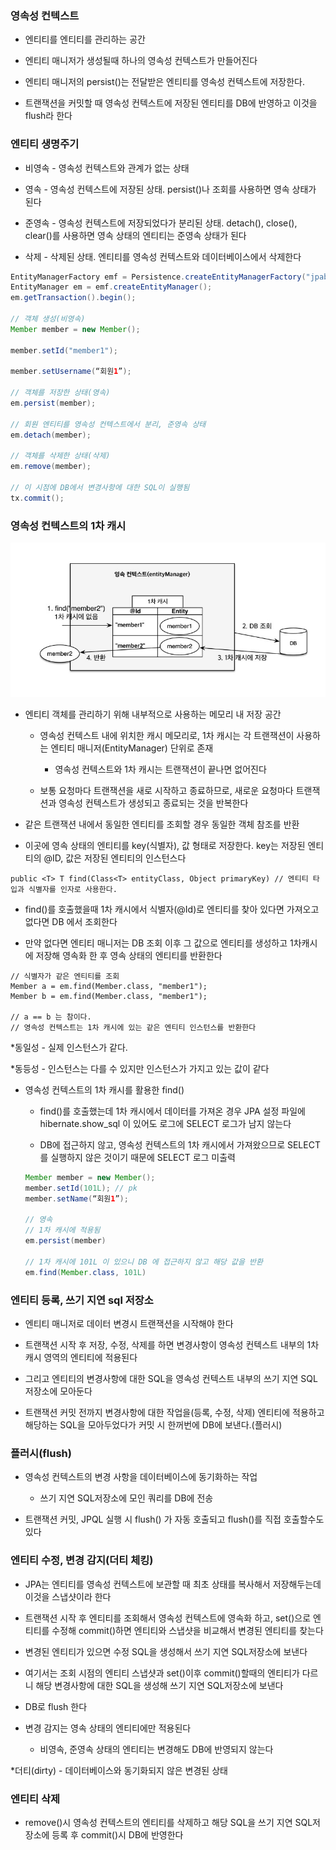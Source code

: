 ### 영속성 컨텍스트

* 엔티티를 엔티티를 관리하는 공간

* 엔티티 매니저가 생성될때 하나의 영속성 컨텍스트가 만들어진다

* 엔티티 매니저의 persist()는 전달받은 엔티티를 영속성 컨텍스트에 저장한다.

* 트랜잭션을 커밋할 때 영속성 컨텍스트에 저장된 엔티티를 DB에 반영하고 이것을 flush라 한다

### 엔티티 생명주기

* 비영속 - 영속성 컨텍스트와 관계가 없는 상태

* 영속 - 영속성 컨텍스트에 저장된 상태. persist()나 조회를 사용하면 영속 상태가 된다

* 준영속 - 영속성 컨텍스트에 저장되었다가 분리된 상태. detach(), close(), clear()를 사용하면 영속 상태의 엔티티는 준영속 상태가 된다

* 삭제 - 삭제된 상태. 엔티티를 영속성 컨텍스트와 데이터베이스에서 삭제한다

```java
EntityManagerFactory emf = Persistence.createEntityManagerFactory("jpabook")
EntityManager em = emf.createEntityManager();
em.getTransaction().begin();

// 객체 생성(비영속)
Member member = new Member();

member.setId("member1");

member.setUsername(“회원1”);

// 객체를 저장한 상태(영속)
em.persist(member);

// 회원 엔티티를 영속성 컨텍스트에서 분리, 준영속 상태
em.detach(member);

// 객체를 삭제한 상태(삭제)
em.remove(member);

// 이 시점에 DB에서 변경사항에 대한 SQL이 실행됨  
tx.commit();
```

### 영속성 컨텍스트의 1차 캐시

<img src="https://raw.githubusercontent.com/pansakr/TIL/refs/heads/main/%EC%9D%B4%EB%AF%B8%EC%A7%80/Spring/JPA/1%EC%B0%A8%20%EC%BA%90%EC%8B%9C.jpg" alt="1차캐시">

* 엔티티 객체를 관리하기 위해 내부적으로 사용하는 메모리 내 저장 공간

  - 영속성 컨텍스트 내에 위치한 캐시 메모리로, 1차 캐시는 각 트랜잭션이 사용하는 엔티티 매니저(EntityManager) 단위로 존재

    - 영속성 컨텍스트와 1차 캐시는 트랜잭션이 끝나면 없어진다
 
  - 보통 요청마다 트랜잭션을 새로 시작하고 종료하므로, 새로운 요청마다 트랜잭션과 영속성 컨텍스트가 생성되고 종료되는 것을 반복한다
 
* 같은 트랜잭션 내에서 동일한 엔티티를 조회할 경우 동일한 객체 참조를 반환

* 이곳에 영속 상태의 엔티티를 key(식별자), 값 형태로 저장한다. key는 저장된 엔티티의 @ID, 값은 저장된 엔티티의 인스턴스다

```
public <T> T find(Class<T> entityClass, Object primaryKey) // 엔티티 타입과 식별자를 인자로 사용한다.
```

* find()를 호출했을때 1차 캐시에서 식별자(@Id)로 엔티티를 찾아 있다면 가져오고 없다면 DB 에서 조회한다

* 만약 없다면 엔티티 매니저는 DB 조회 이후 그 값으로 엔티티를 생성하고 1차캐시에 저장해 영속화 한 후 영속 상태의 엔티티를 반환한다 

```
// 식별자가 같은 엔티티를 조회
Member a = em.find(Member.class, "member1");
Member b = em.find(Member.class, "member1");

// a == b 는 참이다.
// 영속성 컨텍스트는 1차 캐시에 있는 같은 엔티티 인스턴스를 반환한다
```

*동일성 - 실제 인스턴스가 같다.

*동등성 - 인스턴스는 다를 수 있지만 인스턴스가 가지고 있는 값이 같다

* 영속성 컨텍스트의 1차 캐시를 활용한 find()

  - find()를 호출했는데 1차 캐시에서 데이터를 가져온 경우 JPA 설정 파일에 hibernate.show_sql 이 있어도 로그에 SELECT 로그가 남지 않는다
 
  - DB에 접근하지 않고, 영속성 컨텍스트의 1차 캐시에서 가져왔으므로 SELECT를 실행하지 않은 것이기 때문에 SELECT 로그 미출력

  ```java
  Member member = new Member();
  member.setId(101L); // pk
  member.setName(“회원1”);

  // 영속
  // 1차 캐시에 적용됨
  em.persist(member)

  // 1차 캐시에 101L 이 있으니 DB 에 접근하지 않고 해당 값을 반환 
  em.find(Member.class, 101L)
  ```

### 엔티티 등록, 쓰기 지연 sql 저장소

* 엔티티 매니저로 데이터 변경시 트랜잭션을 시작해야 한다

* 트랜잭션 시작 후 저장, 수정, 삭제를 하면 변경사항이 영속성 컨텍스트 내부의 1차캐시 영역의 엔티티에 적용된다

* 그리고 엔티티의 변경사항에 대한 SQL을 영속성 컨텍스트 내부의 쓰기 지연 SQL 저장소에 모아둔다

* 트랜잭션 커밋 전까지 변경사항에 대한 작업을(등록, 수정, 삭제) 엔티티에 적용하고 해당하는 SQL을 모아두었다가 커밋 시 한꺼번에 DB에 보낸다.(플러시)

### 플러시(flush)

* 영속성 컨텍스트의 변경 사항을 데이터베이스에 동기화하는 작업

  - 쓰기 지연 SQL저장소에 모인 쿼리를 DB에 전송

* 트랜잭션 커밋, JPQL 실행 시 flush() 가 자동 호출되고 flush()를 직접 호출할수도 있다 

### 엔티티 수정, 변경 감지(더티 체킹)

* JPA는 엔티티를 영속성 컨텍스트에 보관할 때 최초 상태를 복사해서 저장해두는데 이것을 스냅샷이라 한다

* 트랜잭션 시작 후 엔티티를 조회해서 영속성 컨텍스트에 영속화 하고, set()으로 엔티티를 수정해 commit()하면 엔티티와 스냅샷을 비교해서 변경된 엔티티를 찾는다

* 변경된 엔티티가 있으면 수정 SQL을 생성해서 쓰기 지연 SQL저장소에 보낸다

* 여기서는 조회 시점의 엔티티 스냅샷과 set()이후 commit()할때의 엔티티가 다르니 해당 변경사항에 대한 SQL을 생성해 쓰기 지연 SQL저장소에 보낸다

* DB로 flush 한다

* 변경 감지는 영속 상태의 엔티티에만 적용된다

  - 비영속, 준영속 상태의 엔티티는 변경해도 DB에 반영되지 않는다

*더티(dirty) - 데이터베이스와 동기화되지 않은 변경된 상태

### 엔티티 삭제

* remove()시 영속성 컨텍스트의 엔티티를 삭제하고 해당 SQL을 쓰기 지연 SQL저장소에 등록 후 commit()시 DB에 반영한다
